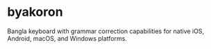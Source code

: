 # byakoron
Bangla keyboard with grammar correction capabilities for native iOS, Android, macOS, and Windows platforms.
